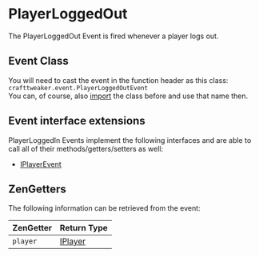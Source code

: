 # PlayerLoggedOut

The PlayerLoggedOut Event is fired whenever a player logs out.

## Event Class
You will need to cast the event in the function header as this class:  
`crafttweaker.event.PlayerLoggedOutEvent`  
You can, of course, also [import](/AdvancedFunctions/Import/) the class before and use that name then.

## Event interface extensions
PlayerLoggedIn Events implement the following interfaces and are able to call all of their methods/getters/setters as well:

- [IPlayerEvent](/Vanilla/Events/Events/IPlayerEvent/)

## ZenGetters
The following information can be retrieved from the event:

| ZenGetter | Return Type                         |
|-----------|-------------------------------------|
| `player`  | [IPlayer](/Vanilla/Players/IPlayer/) |